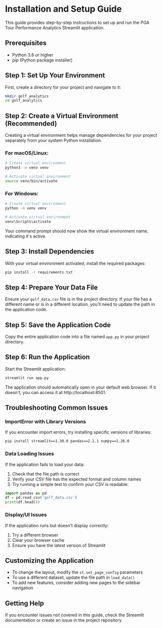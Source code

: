 # Installation and Setup Guide

This guide provides step-by-step instructions to set up and run the PGA Tour Performance Analytics Streamlit application.

## Prerequisites

- Python 3.8 or higher
- pip (Python package installer)

## Step 1: Set Up Your Environment

First, create a directory for your project and navigate to it:

```bash
mkdir golf_analytics
cd golf_analytics
```

## Step 2: Create a Virtual Environment (Recommended)

Creating a virtual environment helps manage dependencies for your project separately from your system Python installation.

### For macOS/Linux:

```bash
# Create virtual environment
python3 -m venv venv

# Activate virtual environment
source venv/bin/activate
```

### For Windows:

```bash
# Create virtual environment
python -m venv venv

# Activate virtual environment
venv\Scripts\activate
```

Your command prompt should now show the virtual environment name, indicating it's active.

## Step 3: Install Dependencies

With your virtual environment activated, install the required packages:

```bash
pip install -r requirements.txt
```

## Step 4: Prepare Your Data File

Ensure your `golf_data.csv` file is in the project directory. If your file has a different name or is in a different location, you'll need to update the path in the application code.

## Step 5: Save the Application Code

Copy the entire application code into a file named `app.py` in your project directory.

## Step 6: Run the Application

Start the Streamlit application:

```bash
streamlit run app.py
```

The application should automatically open in your default web browser. If it doesn't, you can access it at http://localhost:8501.

## Troubleshooting Common Issues

### ImportError with Library Versions

If you encounter import errors, try installing specific versions of libraries:

```bash
pip install streamlit==1.30.0 pandas==2.1.1 numpy==1.26.0
```

### Data Loading Issues

If the application fails to load your data:

1. Check that the file path is correct
2. Verify your CSV file has the expected format and column names
3. Try running a simple test to confirm your CSV is readable:

```python
import pandas as pd
df = pd.read_csv('golf_data.csv')
print(df.head())
```

### Display/UI Issues

If the application runs but doesn't display correctly:

1. Try a different browser
2. Clear your browser cache
3. Ensure you have the latest version of Streamlit

## Customizing the Application

- To change the layout, modify the `st.set_page_config` parameters
- To use a different dataset, update the file path in `load_data()`
- To add new features, consider adding new pages to the sidebar navigation

## Getting Help

If you encounter issues not covered in this guide, check the Streamlit documentation or create an issue in the project repository.